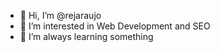 - 👋 Hi, I’m @rejaraujo
- 👀 I’m interested in Web Development and SEO
- 🌱 I’m always learning something
